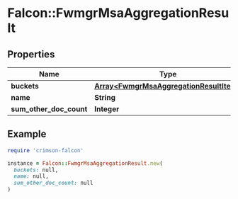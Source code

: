 # Falcon::FwmgrMsaAggregationResult

## Properties

| Name | Type | Description | Notes |
| ---- | ---- | ----------- | ----- |
| **buckets** | [**Array&lt;FwmgrMsaAggregationResultItem&gt;**](FwmgrMsaAggregationResultItem.md) |  |  |
| **name** | **String** |  |  |
| **sum_other_doc_count** | **Integer** |  | [optional] |

## Example

```ruby
require 'crimson-falcon'

instance = Falcon::FwmgrMsaAggregationResult.new(
  buckets: null,
  name: null,
  sum_other_doc_count: null
)
```

